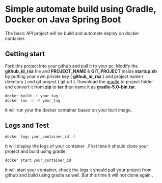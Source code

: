 # Simple automate build using Gradle, Docker on Java Spring Boot

The basic API project will be build and automate deploy on docker container.

## Getting start

Fork this project into your github and pull it to your pc.
Modify the **github_id_rsa** file and **PROJECT_NAME** & **GIT_PROJECT** inside **startup.sh** by putting your own private key ( **github_id_rsa** ) and project name ( directory ) and git project ( git url ).
Download the [gradle](https://services.gradle.org/distributions/gradle-5.0-bin.zip) to project folder and convert it from **zip** to **tar** then name it as **gradle-5.0-bin.tar**.

```bash
docker build -t your_tag .
docker run -d -P your_tag
```
it will run your the docker container based on your built image. 

## Logs and Test
```bash
docker logs your_container_id -f
```
It will display the logs of your container . First time it should clone your project and build using gradle.
```bash
docker start your_container_id
```
it will start your container, check the logs it should pull your project from github and  build using gradle as well. But this time it will not clone again .